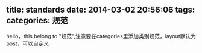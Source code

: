 title: standards
date: 2014-03-02 20:56:06
tags:
categories: 规范
---

hello，this belong to  "规范",注意要在categories里添加类别规范，layout默认为post，可以自定义